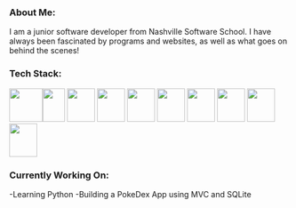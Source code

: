 ### About Me:
  I am a junior software developer from Nashville Software School. I have always been fascinated by programs and websites, as well as what goes on behind the scenes!

### Tech Stack:
  <img src="https://upload.wikimedia.org/wikipedia/commons/thumb/6/61/HTML5_logo_and_wordmark.svg/2048px-HTML5_logo_and_wordmark.svg.png" height="60" width="60" ><img src="https://i.pinimg.com/originals/eb/7e/20/eb7e20e646f5b7ec9ed4f8f78a5dee8f.png" height="60" width="40" >
  <img src="https://w1.pngwing.com/pngs/951/574/png-transparent-react-logo-javascript-redux-vuejs-angular-angularjs-expressjs-front-and-back-ends-thumbnail.png" height="60" width="50" >
    <img src="https://cdn.freebiesupply.com/logos/large/2x/react-1-logo-png-transparent.png" height="60" width="50" >
    <img src="https://cdn.icon-icons.com/icons2/2415/PNG/512/csharp_original_logo_icon_146578.png" height="60" width="50" >
    <img src="https://cdn.iconscout.com/icon/free/png-256/microsoft-dot-net-1175176.png" height="60" width="50" >
    <img src="https://img.favpng.com/22/9/5/portable-network-graphics-clip-art-database-computer-icons-transparency-png-favpng-T0F5WvejdgKM4LjvP5iYP6N6p.jpg" height="60" width="50" >
    <img src="https://cdn-icons-png.flaticon.com/512/5968/5968322.png" height="60" width="50" >
    <img src="https://seeklogo.com/images/P/postman-logo-0087CA0D15-seeklogo.com.png" height="60" width="50" >
    <img src="https://git-scm.com/images/logos/downloads/Git-Icon-1788C.png" height="60" width="50" >
### Currently Working On:
  -Learning Python
  -Building a PokeDex App using MVC and SQLite

